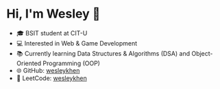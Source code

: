 # Hi, I'm Wesley 👋

- 🎓 BSIT student at CIT-U  
- 💻 Interested in Web & Game Development  
- 📚 Currently learning Data Structures & Algorithms (DSA) and Object-Oriented Programming (OOP)  
- 🌐 GitHub: [wesleykhen](https://github.com/wesleykhen)  
- 🔗 LeetCode: [wesleykhen](https://leetcode.com/u/wesleykhen/)


<!--
**wesleykhen/wesleykhen** is a ✨ _special_ ✨ repository because its `README.md` (this file) appears on your GitHub profile.

Here are some ideas to get you started:

- 🔭 I’m currently working on ...
- 🌱 I’m currently learning ...
- 👯 I’m looking to collaborate on ...
- 🤔 I’m looking for help with ...
- 💬 Ask me about ...
- 📫 How to reach me: ...
- 😄 Pronouns: ...
- ⚡ Fun fact: ...
-->
